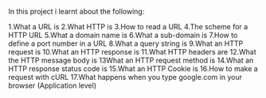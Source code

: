 In this project i learnt about the following:

1.What a URL is
2.What HTTP is
3.How to read a URL
4.The scheme for a HTTP URL
5.What a domain name is
6.What a sub-domain is
7.How to define a port number in a URL
8.What a query string is
9.What an HTTP request is
10.What an HTTP response is
11.What HTTP headers are
12.What the HTTP message body is
13What an HTTP request method is
14.What an HTTP response status code is
15.What an HTTP Cookie is
16.How to make a request with cURL
17.What happens when you type google.com in your browser (Application level)
